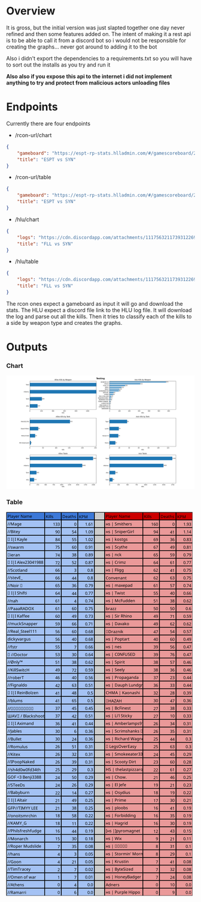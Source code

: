 # Overview
It is gross, but the initial version was just slapted together one day never refined and then some features added on. The intent of making it a rest api is to be able to call it from a discord bot so i would not be responsible for creating the graphs... never got around to adding it to the bot

Also i didn't export the dependencies to a requirements.txt so you will have to sort out the installs as you try and run it

__**Also also if you expose this api to the internet i did not implement anything to try and protect from malicious actors unloading files**__
# Endpoints
Currently there are four endpoints
- /rcon-url/chart
```json
{
    "gameboard": "https://espt-rp-stats.hlladmin.com/#/gamescoreboard/21683",
    "title": "ESPT vs SYN"
}
```
- /rcon-url/table
```json
{
    "gameboard": "https://espt-rp-stats.hlladmin.com/#/gamescoreboard/21683",
    "title": "ESPT vs SYN"
}
```
- /hlu/chart
```json
{
    "logs": "https://cdn.discordapp.com/attachments/1117563211739312269/1163125372913717429/icfsyn1015_log.txt",
    "title": "FLL vs SYN"
}
```
- /hlu/table
```json
{
    "logs": "https://cdn.discordapp.com/attachments/1117563211739312269/1163125372913717429/icfsyn1015_log.txt",
    "title": "FLL vs SYN"
}
```


The rcon ones expect a gameboard as input it will go and download the stats. The HLU expect a discord file link to the HLU log file. It will download the log and parse out all the kills. Then it tries to classify each of the kills to a side by weapon type and creates the graphs.

# Outputs
### Chart
![](./api/plot.png)

### Table
![](./api/table_image.png)
